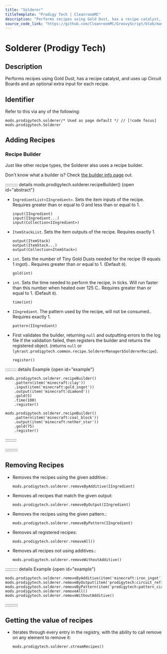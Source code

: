 ```yaml
---
title: "Solderer"
titleTemplate: "Prodigy Tech | CleanroomMC"
description: "Performs recipes using Gold Dust, has a recipe catalyst, and uses up Circuit Boards and an optional extra input for each recipe."
source_code_link: "https://github.com/CleanroomMC/GroovyScript/blob/master/src/main/java/com/cleanroommc/groovyscript/compat/mods/prodigytech/Solderer.java"
---
```


# Solderer (Prodigy Tech)

## Description

Performs recipes using Gold Dust, has a recipe catalyst, and uses up Circuit Boards and an optional extra input for each recipe.

## Identifier

Refer to this via any of the following:

```groovy:no-line-numbers {1}
mods.prodigytech.solderer/* Used as page default */ // [!code focus]
mods.prodigytech.Solderer
```


## Adding Recipes

### Recipe Builder

Just like other recipe types, the Solderer also uses a recipe builder.

Don't know what a builder is? Check [the builder info page](../../getting_started/builder.md) out.

:::::::::: details mods.prodigytech.solderer.recipeBuilder() {open id="abstract"}
- `IngredientList<IIngredient>`. Sets the item inputs of the recipe. Requires greater than or equal to 0 and less than or equal to 1.

    ```groovy:no-line-numbers
    input(IIngredient)
    input(IIngredient...)
    input(Collection<IIngredient>)
    ```

- `ItemStackList`. Sets the item outputs of the recipe. Requires exactly 1.

    ```groovy:no-line-numbers
    output(ItemStack)
    output(ItemStack...)
    output(Collection<ItemStack>)
    ```

- `int`. Sets the number of Tiny Gold Dusts needed for the recipe (9 equals 1 ingot).. Requires greater than or equal to 1. (Default `0`).

    ```groovy:no-line-numbers
    gold(int)
    ```

- `int`. Sets the time needed to perform the recipe, in ticks. Will run faster than this number when heated over 125 C.. Requires greater than or equal to 1. (Default `0`).

    ```groovy:no-line-numbers
    time(int)
    ```

- `IIngredient`. The pattern used by the recipe, will not be consumed.. Requires exactly 1.

    ```groovy:no-line-numbers
    pattern(IIngredient)
    ```

- First validates the builder, returning `null` and outputting errors to the log file if the validation failed, then registers the builder and returns the registered object. (returns `null` or `lykrast.prodigytech.common.recipe.SoldererManager$SoldererRecipe`).

    ```groovy:no-line-numbers
    register()
    ```

::::::::: details Example {open id="example"}
```groovy:no-line-numbers
mods.prodigytech.solderer.recipeBuilder()
    .pattern(item('minecraft:clay'))
    .input(item('minecraft:gold_ingot'))
    .output(item('minecraft:diamond'))
    .gold(5)
    .time(100)
    .register()

mods.prodigytech.solderer.recipeBuilder()
    .pattern(item('minecraft:coal_block'))
    .output(item('minecraft:nether_star'))
    .gold(75)
    .register()
```

:::::::::

::::::::::

## Removing Recipes

- Removes the recipes using the given additive.:

    ```groovy:no-line-numbers
    mods.prodigytech.solderer.removeByAdditive(IIngredient)
    ```

- Removes all recipes that match the given output:

    ```groovy:no-line-numbers
    mods.prodigytech.solderer.removeByOutput(IIngredient)
    ```

- Removes the recipes using the given pattern.:

    ```groovy:no-line-numbers
    mods.prodigytech.solderer.removeByPattern(IIngredient)
    ```

- Removes all registered recipes:

    ```groovy:no-line-numbers
    mods.prodigytech.solderer.removeAll()
    ```

- Removes all recipes not using additives.:

    ```groovy:no-line-numbers
    mods.prodigytech.solderer.removeWithoutAdditive()
    ```

:::::::::: details Example {open id="example"}
```groovy:no-line-numbers
mods.prodigytech.solderer.removeByAdditive(item('minecraft:iron_ingot'))
mods.prodigytech.solderer.removeByOutput(item('prodigytech:circuit_refined'))
mods.prodigytech.solderer.removeByPattern(item('prodigytech:pattern_circuit_refined'))
mods.prodigytech.solderer.removeAll()
mods.prodigytech.solderer.removeWithoutAdditive()
```

::::::::::

## Getting the value of recipes

- Iterates through every entry in the registry, with the ability to call remove on any element to remove it:

    ```groovy:no-line-numbers
    mods.prodigytech.solderer.streamRecipes()
    ```
